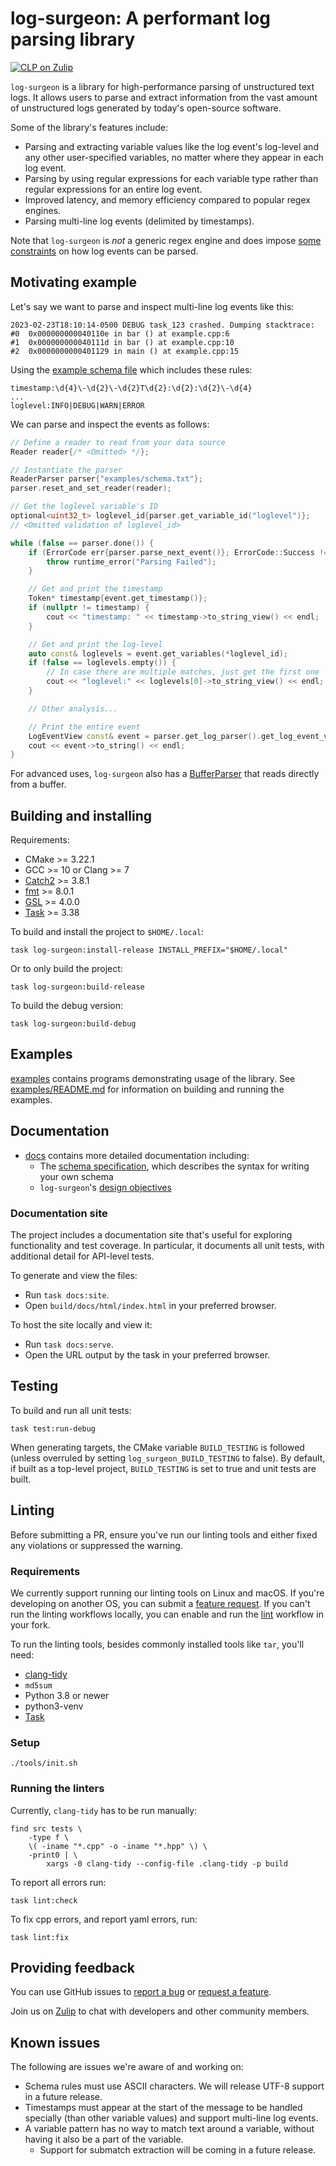 # log-surgeon: A performant log parsing library

[![CLP on Zulip](https://img.shields.io/badge/zulip-yscope--clp%20chat-1888FA?logo=zulip)](https://yscope-clp.zulipchat.com/)

`log-surgeon` is a library for high-performance parsing of unstructured text
logs. It allows users to parse and extract information from the vast amount of
unstructured logs generated by today's open-source software.

Some of the library's features include:

* Parsing and extracting variable values like the log event's log-level and any
  other user-specified variables, no matter where they appear in each log event.
* Parsing by using regular expressions for each variable type rather than
  regular expressions for an entire log event.
* Improved latency, and memory efficiency compared to popular regex engines.
* Parsing multi-line log events (delimited by timestamps).

Note that `log-surgeon` is *not* a generic regex engine and does impose [some
constraints](docs/parsing-constraints.md) on how log events can be parsed.

## Motivating example

Let's say we want to parse and inspect multi-line log events like this:

```
2023-02-23T18:10:14-0500 DEBUG task_123 crashed. Dumping stacktrace:
#0  0x000000000040110e in bar () at example.cpp:6
#1  0x000000000040111d in bar () at example.cpp:10
#2  0x0000000000401129 in main () at example.cpp:15
```

Using the [example schema file](examples/schema.txt) which includes these rules:

```
timestamp:\d{4}\-\d{2}\-\d{2}T\d{2}:\d{2}:\d{2}\-\d{4}
...
loglevel:INFO|DEBUG|WARN|ERROR
```

We can parse and inspect the events as follows:

```cpp
// Define a reader to read from your data source
Reader reader{/* <Omitted> */};

// Instantiate the parser
ReaderParser parser{"examples/schema.txt"};
parser.reset_and_set_reader(reader);

// Get the loglevel variable's ID
optional<uint32_t> loglevel_id{parser.get_variable_id("loglevel")};
// <Omitted validation of loglevel_id>

while (false == parser.done()) {
    if (ErrorCode err{parser.parse_next_event()}; ErrorCode::Success != err) {
        throw runtime_error("Parsing Failed");
    }

    // Get and print the timestamp
    Token* timestamp{event.get_timestamp()};
    if (nullptr != timestamp) {
        cout << "timestamp: " << timestamp->to_string_view() << endl;
    }

    // Get and print the log-level
    auto const& loglevels = event.get_variables(*loglevel_id);
    if (false == loglevels.empty()) {
        // In case there are multiple matches, just get the first one
        cout << "loglevel:" << loglevels[0]->to_string_view() << endl;
    }

    // Other analysis...

    // Print the entire event
    LogEventView const& event = parser.get_log_parser().get_log_event_view();
    cout << event->to_string() << endl;
}
```

For advanced uses, `log-surgeon` also has a
[BufferParser](examples/buffer-parser.cpp) that reads directly from a buffer.

## Building and installing

Requirements:

* CMake >= 3.22.1
* GCC >= 10 or Clang >= 7
* [Catch2] >= 3.8.1
* [fmt] >= 8.0.1
* [GSL] >= 4.0.0
* [Task] >= 3.38

To build and install the project to `$HOME/.local`:

```shell
task log-surgeon:install-release INSTALL_PREFIX="$HOME/.local"
```

Or to only build the project:

```shell
task log-surgeon:build-release
```

To build the debug version:

```shell
task log-surgeon:build-debug
```

## Examples

[examples](examples) contains programs demonstrating usage of the library. See
[examples/README.md](examples/README.md) for information on building and running the examples.

## Documentation

* [docs](docs) contains more detailed documentation including:
  * The [schema specification](docs/schema.md), which describes the syntax for
    writing your own schema
  * `log-surgeon`'s [design objectives](docs/design-objectives.md)

### Documentation site

The project includes a documentation site that's useful for exploring functionality and test
coverage. In particular, it documents all unit tests, with additional detail for API-level tests.

To generate and view the files:

* Run `task docs:site`.
* Open `build/docs/html/index.html` in your preferred browser.

To host the site locally and view it:

* Run `task docs:serve`.
* Open the URL output by the task in your preferred browser.

## Testing

To build and run all unit tests:

```shell
task test:run-debug
```

When generating targets, the CMake variable `BUILD_TESTING` is followed (unless overruled by setting
`log_surgeon_BUILD_TESTING` to false). By default, if built as a top-level project, `BUILD_TESTING`
is set to true and unit tests are built.

## Linting

Before submitting a PR, ensure you've run our linting tools and either fixed any violations or
suppressed the warning.

### Requirements

We currently support running our linting tools on Linux and macOS. If you're developing on another
OS, you can submit a [feature request][feature-req]. If you can't run the linting workflows
locally, you can enable and run the [lint] workflow in your fork.

To run the linting tools, besides commonly installed tools like `tar`, you'll need:

* [clang-tidy]
* `md5sum`
* Python 3.8 or newer
* python3-venv
* [Task]

### Setup

```shell
./tools/init.sh
```

### Running the linters

Currently, `clang-tidy` has to be run manually:

```shell
find src tests \
    -type f \
    \( -iname "*.cpp" -o -iname "*.hpp" \) \
    -print0 | \
        xargs -0 clang-tidy --config-file .clang-tidy -p build
```

To report all errors run:

```shell
task lint:check
```

To fix cpp errors, and report yaml errors, run:

```shell
task lint:fix
```

## Providing feedback

You can use GitHub issues to [report a bug][bug-report] or [request a feature][feature-req].

Join us on [Zulip](https://yscope-clp.zulipchat.com/) to chat with developers
and other community members.

## Known issues

The following are issues we're aware of and working on:
* Schema rules must use ASCII characters. We will release UTF-8 support in a
  future release.
* Timestamps must appear at the start of the message to be handled specially
  (than other variable values) and support multi-line log events.
* A variable pattern has no way to match text around a variable, without having
  it also be a part of the variable.
  * Support for submatch extraction will be coming in a future release.

[bug-report]: https://github.com/y-scope/log-surgeon/issues/new?assignees=&labels=bug&template=bug-report.yaml
[Catch2]: https://github.com/catchorg/Catch2/tree/devel
[clang-tidy]: https://clang.llvm.org/extra/clang-tidy/
[feature-req]: https://github.com/y-scope/log-surgeon/issues/new?assignees=&labels=enhancement&template=feature-request.yaml
[fmt]: https://github.com/fmtlib/fmt
[GSL]: https://github.com/microsoft/GSL
[lint]: https://github.com/y-scope/log-surgeon/blob/main/.github/workflows/lint.yaml
[Task]: https://taskfile.dev/
